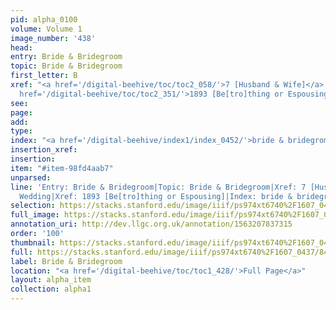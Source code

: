 ```yaml
---
pid: alpha_0100
volume: Volume 1
image_number: '438'
head: 
entry: Bride & Bridegroom
topic: Bride & Bridegroom
first_letter: B
xref: "<a href='/digital-beehive/toc/toc2_058/'>7 [Husband & Wife]</a>|Wedding|<a
  href='/digital-beehive/toc/toc2_351/'>1893 [Be[tro]thing or Espousing]</a>"
see: 
page: 
add: 
type: 
index: "<a href='/digital-beehive/index1/index_0452/'>bride & bridegrom</a>"
insertion_xref: 
insertion: 
item: "#item-98fd4aab7"
unparsed: 
line: 'Entry: Bride & Bridegroom|Topic: Bride & Bridegroom|Xref: 7 [Husband & Wife]|Xref:
  Wedding|Xref: 1893 [Be[tro]thing or Espousing]|Index: bride & bridegrom|#item-98fd4aab7'
selection: https://stacks.stanford.edu/image/iiif/ps974xt6740%2F1607_0437/846,2027,2974,554/full/0/default.jpg
full_image: https://stacks.stanford.edu/image/iiif/ps974xt6740%2F1607_0437/full/full/0/default.jpg
annotation_uri: http://dev.llgc.org.uk/annotation/1563207837315
order: '100'
thumbnail: https://stacks.stanford.edu/image/iiif/ps974xt6740%2F1607_0437/846,2027,600,180/250,/0/default.jpg
full: https://stacks.stanford.edu/image/iiif/ps974xt6740%2F1607_0437/846,2027,2974,554/full/0/default.jpg
label: Bride & Bridegroom
location: "<a href='/digital-beehive/toc/toc1_428/'>Full Page</a>"
layout: alpha_item
collection: alpha1
---
```

